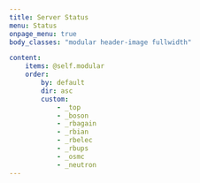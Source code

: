 ```yaml
---
title: Server Status
menu: Status
onpage_menu: true
body_classes: "modular header-image fullwidth"

content:
    items: @self.modular
    order:
        by: default
        dir: asc
        custom:
            - _top
            - _boson
            - _rbagain
            - _rbian
            - _rbelec
            - _rbups
            - _osmc
            - _neutron
---
```


